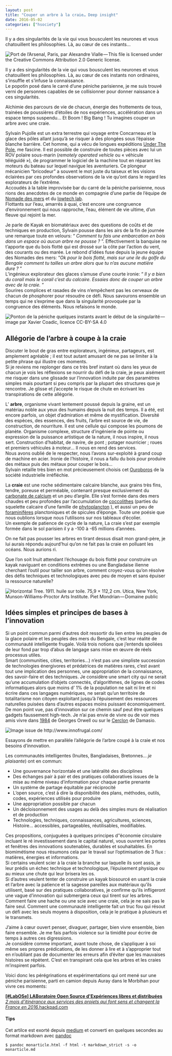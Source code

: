 ```yaml
---
layout: post
title: "Couper un arbre à la craie… Deep insight"
date: 2016-05-02
categories: ["hsociety"]
---
```


Il y a des singularités de la vie qui vous bousculent les neurones et
vous chatouillent les philosophies. Là, au cœur de ces instants…

<img src="https://cdn-images-1.medium.com/max/800/1*_SZ71Itxim8f7SvHrOoEDg.jpeg" alt="Port de l’Arsenal, Paris, par Alexandre Vialle — This file is licensed under the Creative Commons Attribution 2.0 Generic license." class="graf-image" />

Il y a des singularités de la vie qui vous bousculent les neurones et
vous chatouillent les philosophies. Là, au cœur de ces instants non
ordinaires, s’insuffle et s’infuse la connaissance.  
Le popotin posé dans le carré d’une péniche parisienne, je me suis
trouvé verni de personnes capables de se collisionner pour donner
naissance à ces singularités.

Alchimie des parcours de vie de chacun, énergie des frottements de tous,
trainées de poussières d’étoiles de nos expériences, accélération dans
un espace temps suspendu… Et Boom ! Big Bang ! Tu imagines couper un
arbre avec une craie.

Sylvain Pujolle est un extra terrestre qui voyage entre Concarneau et la
glace des pôles allant jusqu’à se risquer à des plongées sous l’épaisse
blanche barrière. Cet homme, qui a vécu de longues expéditions
<a href="http://www.underthepole.com/" class="markup--anchor markup--p-anchor">Under The Pole</a>,
me fascine. Il est possible de construire de toutes pièces avec lui un
ROV polaire sous-marin (*remotely operated vehicle* ou « véhicule
téléguidé »), de programmer le logiciel de la machine tout en réparant
les moteurs du bateau sur lequel navigue les aventuriers. Ce plongeur
mécanicien “bricodeur” a souvent le mot juste du taiseux et les visions
éclairées par ces profondes observations de la vie qu’ont dans le regard
les explorateurs de l’extrême.   
Accoudés à la table improvisée bar du carré de la péniche parisienne,
nous rions des anecdotes de ce monde en compagnie d’une partie de
l’équipe de
<a href="http://nomadedesmers.org/" class="markup--anchor markup--p-anchor">Nomade des mers</a>
et du
<a href="http://lowtechlab.org/" class="markup--anchor markup--p-anchor">lowtech lab</a>.   
Flottants sur l’eau, amarrés à quai, c’est encore une congruence
d’environnement qui nous rapproche, l’eau, élément de vie ultime, d’un
fleuve qui rejoint la mer.

Je parle de Kayak en biomatériaux avec des questions de coûts et de
techniques en production, Sylvain pousse dans les airs de la fin de
journée une remarque toute en velours: “ *Comment tu fais une
embarcation en bois dans un espace où aucun arbre ne pousse ?* ”.
Effectivement la banquise ne t’apporte que du bois flotté qui est drossé
sur la côte par l’action du vent, des courants ou des marée. Le rebond
d’idées fuse depuis la jeune équipe des Nomades des mers: “*Ok pour le
bois flotté, mais sur une ile du golfe du Bengale comment tu tailles un
arbre alors que tu n’as aucune matière dure ?* ”  
L’ingénieux explorateur des glaces s’amuse d’une courte ironie: “ *Il y
a bien du corail mais le corail c’est du calcaire. Essaies donc de
couper un arbre avec de la craie.* ”  
Sourires complices et rasades de vins n’empêchent pas les cerveaux de
chacun de phosphorer pour résoudre ce défi. Nous savourons ensemble un
temps qui ne s’exprime que dans la singularité provoquée par la
congruence des éléments. Nous refaisons le monde.

<img src="https://cdn-images-1.medium.com/max/800/1*Cw8lhKNCrZAnr38gVUaRZw.jpeg" alt="Ponton de la péniche quelques instants avant le début de la singularité — image par Xavier Coadic, licence CC-BY-SA 4.0" class="graf-image" />

## Allégorie de l’arbre à coupe à la craie

Discuter le bout de gras entre explorateurs, ingénieux, partageurs, est
amplement agréable ; il est tout autant amusant de ne pas se limiter à
la petite phrase qui illustre ces moments.  
Si je reviens me replonger dans ce très bref instant où dans les yeux de
chacun je vois les réflexions se nourrir du défi de la craie, je peux
aisément me risquer dans une glissade sur l’innovation induite par des
paramètres simples mais pourtant si peu compris par la plupart des
structures que je rencontre. Je glisse et j’accepte le risque de chute
en écrivant les transpirations de cette allégorie.

L’ **arbre**, organisme vivant lentement poussé depuis la graine, est un
matériau noble aux yeux des humains depuis la nuit des temps. Il a été,
est encore parfois, un objet d’admiration et même de mystification.
Diversité des espèces, des essences, des fruits, l’arbre est source de
vie, de construction, de nourriture. Il est une cellule qui compose les
poumons de planète. Organisme complexe, structure d’ingénierie de pointe
ou expression de la puissance artistique de la nature, il nous inspire,
il nous sert. Construction d’habitat, de navire, de pont ; potager
nourricier ; roues et premiers véhicules à moteur… Il nous en rend des
services.   
Nous avons oublié de le respecter, nous l’avons sur-exploité à grand
coup de machine en acier. Ironie de l’histoire, il nous a fallu du bois
pour produire des métaux puis des métaux pour couper le bois…   
Sylvain retaille très bien en mot précieusement choisis cet
<a href="https://fr.wikipedia.org/wiki/Ouroboros" class="markup--anchor markup--p-anchor">Ouroboros</a>
de la société industrielle irréfléchie.

La **craie** est une roche sédimentaire calcaire blanche, aux grains
très fins, tendre, poreuse et perméable, contenant presque exclusivement
du
<a href="https://fr.wikipedia.org/wiki/Carbonate_de_calcium" class="markup--anchor markup--p-anchor" title="Carbonate de calcium">carbonate de calcium</a>
et un peu d’argile. Elle s’est formée dans des mers chaudes et peu
profondes par l’accumulation de
<a href="https://fr.wikipedia.org/wiki/Coccolithe" class="markup--anchor markup--p-anchor" title="Coccolithe">coccolithes</a>
(parties du squelette calcaire d’une famille de
<a href="https://fr.wikipedia.org/wiki/Phytoplancton" class="markup--anchor markup--p-anchor" title="Phytoplancton">phytoplancton</a>
), et aussi un peu de
<a href="https://fr.wikipedia.org/wiki/Foraminif%C3%A8re" class="markup--anchor markup--p-anchor" title="Foraminifère">foraminifères</a>
planctoniques et de spicules d’éponge. Toute une poésie que nous
oublions lorsque nous l’utilisons sur nos tableaux d’écolier.  
Un exemple de patience de cycle de la nature, La craie s’est par exemple
formée dans le sol parisien il y a -100 à -65 millions d’années.

On ne fait pas pousser les arbres en tirant dessus disait mon
grand-père, je lui aurais répondu aujourd’hui qu’on ne fait pas la craie
en polluant les océans. Nous aurions ri.

Que l’on soit Inuit attendant l’échouage du bois flotté pour construire
un kayak naviguant en conditions extrêmes ou une Bangladaise ilienne
cherchant l’outil pour tailler son arbre, comment croyez-vous qu’on
résolve des défis techniques et technologiques avec peu de moyen et sans
épuiser la ressource naturelle?

<img src="https://cdn-images-1.medium.com/max/800/1*ps4vjqf8zAtFDpRyQ8Cmhg.jpeg" alt="Horizontal Tree. 1911. huile sur toile. 75,9 × 112,2 cm. Utica, New York, Munson-Williams-Proctor Arts Institute. Piet Mondrian — Domaine public" class="graf-image" />

## Idées simples et principes de bases à l’innovation

Si un point commun parmi d’autres doit ressortir du lien entre les
peuples de la glace polaire et les peuples des mers du Bengale, c’est
leur réalité de communauté intelligente frugale. Voilà trois notions que
j’entends spoliées de leur fond par trop d’abus de langage sans mise en
œuvre de réels processus utiles.  
Smart (communities, cities, territories…) n’est pas une simpliste
succession de technologies énergivores et prédatrices de matières rares,
c’est avant tout une implication des personnes, une appropriation de la
connaissance, des savoir-faire et des techniques. Je considère une smart
city qui ne serait qu’une accumulation d’objets connectés,
d’algorithmes, de lignes de codes informatiques alors que moins d’ 1% de
la population ne sait ni lire et ni écrire dans ces langages numériques,
ne serait qu’un territoire de totalitarisme non citoyen exploitant
jusqu’à l’épuisement des ressources naturelles puisées dans d’autres
espaces moins puissant économiquement. De mon point vue, pas
d’innovation sur ce chemin sauf peut être quelques gadgets faussement
high-tech. Je n’ai pas envie de vivre ou de voir mes amis vivre dans
<a href="https://fr.wikipedia.org/wiki/1984_%28roman%29" class="markup--anchor markup--p-anchor">1984</a>
de Georges Orwell ou sur le
<a href="https://fr.wikipedia.org/wiki/La_Zone_du_dehors" class="markup--anchor markup--p-anchor">Cerclon</a>
de Damasio.

<img src="https://cdn-images-1.medium.com/max/800/1*Mns-G2e6HKh3gPxkr9d3Cg.png" alt="Image issue de http://www.innofrugal.com/" class="graf-image" />

Essayons de mettre en parallèle l’allégorie de l’arbre coupé à la craie
et nos besoins d’innovation.

Les communautés intelligentes (Inuites, Bangladaises, Bretonnes… *je
plaisante*) ont en commun:

-   <span id="c4aa">Une gouvernance horizontale et une latéralité des
    disciplines</span>
-   <span id="e3d6">Des échanges pair à pair et des pratiques
    collaboratives issues de la mise au même niveau d’information pour
    chaque partie prenante</span>
-   <span id="e9ad">Un système de partage équitable par
    réciprocité</span>
-   <span id="0f8c">L’open source, c’est à dire la disponibilité des
    plans, méthodes, outils, codes, expériences utilisés pour
    produire</span>
-   <span id="667b">Une appropriation possible par chacun</span>
-   <span id="669b">Un décloisonnement des usages au delà des simples
    murs de réalisation et de production</span>
-   <span id="d994">Technologies, techniques, connaissances,
    agricultures, sciences, Histoire… accessibles, partageables,
    réutilisables, modifiables.</span>

Ces propositions, conjuguées à quelques principes d’’économie circulaire
incluant le ré investissement dans le capital naturel, vous ouvrent les
portes et fenêtres des innovations soutenables, durables et
souhaitables. En biomimétisme nous résumons cela par le travail sur
l’optimisation de 3 flux : matières, énergies et informations.   
Si certains veulent scier à la craie la branche sur laquelle ils sont
assis, je leur prédis un échec technique et technologique, l’épuisement
physique ou au mieux une chute qui leur brisera les os.   
Si d’autres veulent tenter de construire un kayak biosourcé en usant la
craie et l’arbre avec la patience et la sagesse pareilles aux matériaux
qu’ils utilisent, basé sur des pratiques collaboratives, je confirme
qu’ils infligeront une vague d’innovation qui submergera ceux qui tirent
sur les arbres.   
Comment faire une hache ou une scie avec une craie, cela je ne sais pas
le faire seul. Comment une communauté intelligente fait un truc fou qui
résout un défi avec les seuls moyens à disposition, cela je le pratique
à plusieurs et le transmets.

J’aime à cœur ouvert penser, divaguer, partager, bien vivre ensemble,
bien faire ensemble. Je me fais parfois violence sur la timidité pour
écrire de temps à autres ces digressions.   
Je considère comme important, avant toute chose, de s’appliquer à soi
même ses propres prédications, de les donner à lire et à s’approprier
tout en n’oubliant pas de documenter les erreurs afin d’éviter que les
mauvaises histoires se répètent. C’est en transpirant cela que les
arbres et les craies m’inspirent parfois.

Voici donc les pérégrinations et expérimentations qui ont mené sur une
péniche parisienne, parti en camion depuis Auray dans le Morbihan pour
vivre ces moments:
 
<a href="https://hackpad.com/LabOSe-LABoratoire-Open-Source-dExpriences-libres-et-distribues-SA2B7bDZcbV" class="markup--anchor markup--mixtapeEmbed-anchor" title="https://hackpad.com/LabOSe-LABoratoire-Open-Source-dExpriences-libres-et-distribues-SA2B7bDZcbV"><strong>[#LabOSe] LABoratoire Open Source d'Expériences libres et distribuées</strong><br />
<em>2 mois d'itinérance aux services des projets qui font sens et changent la France en 2016.</em>hackpad.com</a><a href="https://hackpad.com/LabOSe-LABoratoire-Open-Source-dExpriences-libres-et-distribues-SA2B7bDZcbV" class="js-mixtapeImage mixtapeImage u-ignoreBlock"></a>

#### Tips

Cet artilce est exorté depuis [medium](https://medium.com/@XavierCoadic) et converti en quelques secondes au format markdown avec [pandoc](https://pandoc.org)
```
$ pandoc monarticle.html -f html -t markdown_strict -s -o monarticle.md
```
